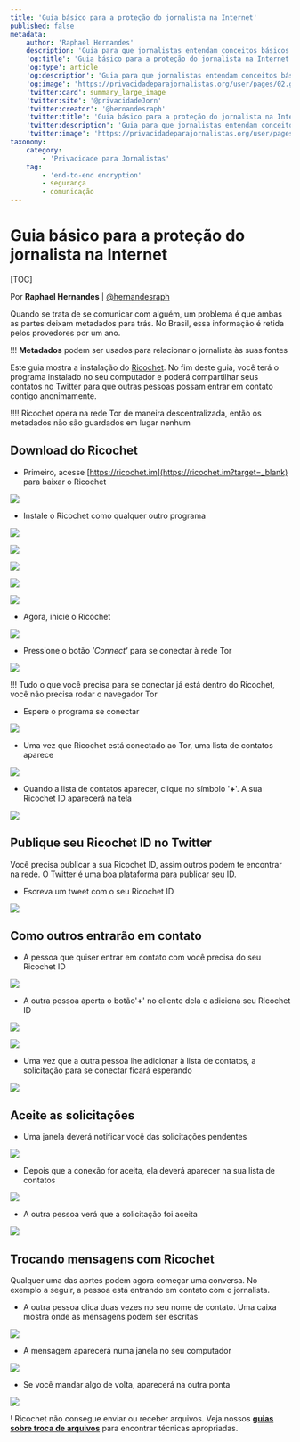 ```yaml
---
title: 'Guia básico para a proteção do jornalista na Internet'
published: false
metadata:
    author: 'Raphael Hernandes'
    description: 'Guia para que jornalistas entendam conceitos básicos e tenham uma noção de ameaças que eles e suas fontes enfrentam em ambientes digitais'
    'og:title': 'Guia básico para a proteção do jornalista na Internet | Privacidade para Jornalistas'
    'og:type': article
    'og:description': 'Guia para que jornalistas entendam conceitos básicos e tenham uma noção de ameaças que eles e suas fontes enfrentam em ambientes digitais'
    'og:image': 'https://privacidadeparajornalistas.org/user/pages/02.guias/01.conversas-seguras-com-ricochet/sending-im-1.png'
    'twitter:card': summary_large_image
    'twitter:site': '@privacidadeJorn'
    'twitter:creator': '@hernandesraph'
    'twitter:title': 'Guia básico para a proteção do jornalista na Internet | Privacidade para Jornalistas'
    'twitter:description': 'Guia para que jornalistas entendam conceitos básicos e tenham uma noção de ameaças que eles e suas fontes enfrentam em ambientes digitais'
    'twitter:image': 'https://privacidadeparajornalistas.org/user/pages/02.guias/01.conversas-seguras-com-ricochet/sending-im-1.png'
taxonomy:
    category:
        - 'Privacidade para Jornalistas'
    tag:
        - 'end-to-end encryption'
        - segurança
        - comunicação
---
```


# Guia básico para a proteção do jornalista na Internet

[TOC]

Por **Raphael Hernandes** | [@hernandesraph](https://twitter.com/hernandesraph)

Quando se trata de se comunicar com alguém, um problema é que ambas as partes deixam metadados para trás. No Brasil, essa informação é retida pelos provedores por um ano.

!!! **Metadados** podem ser usados para relacionar o jornalista às suas fontes

Este guia mostra a instalação do [Ricochet](https://ricochet.im?target=_blank). No fim deste guia, você terá o programa instalado no seu computador e poderá compartilhar seus contatos no Twitter para que outras pessoas possam entrar em contato contigo anonimamente. 

!!!! Ricochet opera na rede Tor de maneira descentralizada, então os metadados não são guardados em lugar nenhum

## Download do Ricochet

* Primeiro, acesse [https://ricochet.im](https://ricochet.im?target=_blank) para baixar o Ricochet

![](download-ricochet.png)

* Instale o Ricochet como qualquer outro programa

![](install-1.png?lightbox&cropResize=800,800)

![](install-2.PNG?lightbox&cropResize=600,600)

![](install-3.png?lightbox=1024&cropResize=600,600)

![](install-4.png?lightbox=1024&cropResize=600,600)

![](https://privacidadeparajornalistas.org/user/pages/02.guias/01.conversas-seguras-com-ricochet/install-5.png?lightbox=1024&cropResize=600,600)

* Agora, inicie o Ricochet

![](launching-1.png?lightbox=1024&cropResize=600,600)

* Pressione o botão _'Connect'_ para se conectar à rede Tor

![](launching-2.png?lightbox=1024&cropResize=600,600)

!!! Tudo o que você precisa para se conectar já está dentro do Ricochet, você não precisa rodar o navegador Tor

* Espere o programa se conectar

![](launching-3.png?lightbox=1024&cropResize=600,600)

* Uma vez que Ricochet está conectado ao Tor, uma lista de contatos aparece

![](launching-4.png?lightbox=1024&cropResize=600,600)

* Quando a lista de contatos aparecer, clique no símbolo '**+**'. A sua Ricochet ID aparecerá na tela

![](publishing-id-1.png?lightbox=1024&cropResize=600,600)

## Publique seu Ricochet ID no Twitter

Você precisa publicar a sua Ricochet ID, assim outros podem te encontrar na rede. O Twitter é uma boa plataforma para publicar seu ID.

* Escreva um tweet com o seu Ricochet ID

![](publishing-id-2.png?lightbox=1024&cropResize=600,600)

## Como outros entrarão em contato

* A pessoa que quiser entrar em contato com você precisa do seu Ricochet ID

![](getting-id-1.png?lightbox=1024&cropResize=600,600)

* A outra pessoa aperta o botão'**+**' no cliente dela e adiciona seu Ricochet ID

![](getting-id-2.png?lightbox=1024&cropResize=600,600)

![](getting-id-3.png?lightbox=1024&cropResize=600,600)

* Uma vez que a outra pessoa lhe adicionar à lista de contatos, a solicitação para se conectar ficará esperando

![](getting-id-4.png?lightbox=1024&cropResize=600,600)

## Aceite as solicitações

* Uma janela deverá notificar você das solicitações pendentes

![](accepting-request-1.png?lightbox=1024&cropResize=600,600)

* Depois que a conexão for aceita, ela deverá aparecer na sua lista de contatos

![](accepting-request-2.png?lightbox=1024&cropResize=600,600)

* A outra pessoa verá que a solicitação foi aceita

![](accepting-request-3.png?lightbox=1024&cropResize=600,600)

## Trocando mensagens com Ricochet

Qualquer uma das aprtes podem agora começar uma conversa. No exemplo a seguir, a pessoa está entrando em contato com o jornalista.

* A outra pessoa clica duas vezes no seu nome de contato. Uma caixa mostra onde as mensagens podem ser escritas

![](sending-im-1.png?lightbox=1024&cropResize=600,600)

* A mensagem aparecerá numa janela no seu computador

![](sending-im-2.png?lightbox=1024&cropResize=600,600)

* Se você mandar algo de volta, aparecerá na outra ponta

![](sending-im-3.png?lightbox=1024&cropResize=600,600)

! Ricochet não consegue enviar ou receber arquivos. Veja nossos [**guias sobre troca de arquivos**](https://privacidadeparajornalistas.org/guias#troca-de-arquivos) para encontrar técnicas apropriadas.